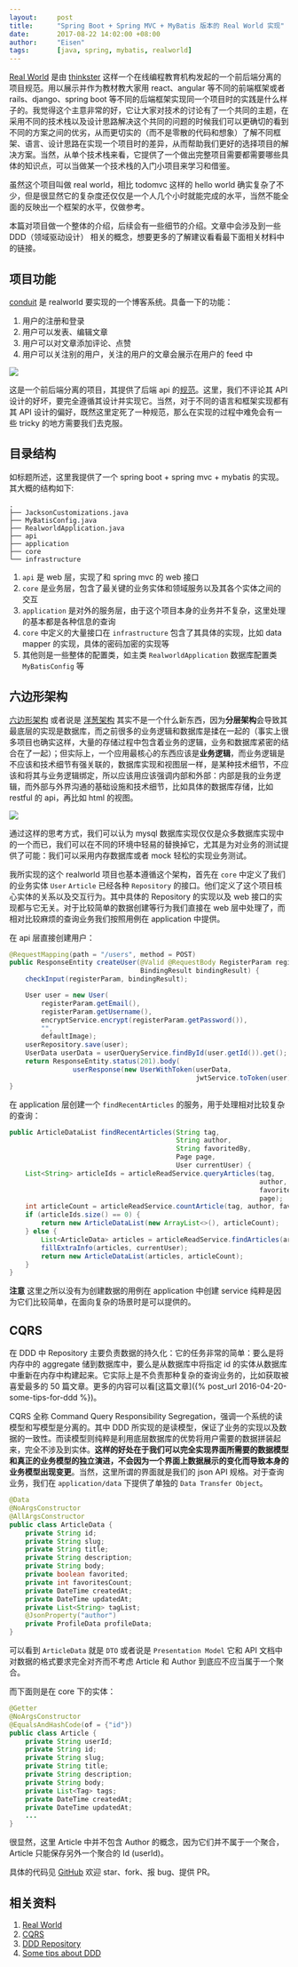 ```yaml
---
layout:     post
title:      "Spring Boot + Spring MVC + MyBatis 版本的 Real World 实现"
date:       2017-08-22 14:02:00 +08:00
author:     "Eisen"
tags:       [java, spring, mybatis, realworld]
---
```


[Real World](https://github.com/gothinkster/realworld) 是由 [thinkster](https://thinkster.io/) 这样一个在线编程教育机构发起的一个前后端分离的项目规范。用以展示并作为教材教大家用 react、angular 等不同的前端框架或者 rails、django、spring boot 等不同的后端框架实现同一个项目时的实践是什么样子的。我觉得这个主意非常的好，它让大家对技术的讨论有了一个共同的主题，在采用不同的技术栈以及设计思路解决这个共同的问题的时候我们可以更确切的看到不同的方案之间的优劣，从而更切实的（而不是零散的代码和想象）了解不同框架、语言、设计思路在实现一个项目时的差异，从而帮助我们更好的选择项目的解决方案。当然，从单个技术栈来看，它提供了一个做出完整项目需要都需要哪些具体的知识点，可以当做某一个技术栈的入门小项目来学习和借鉴。

虽然这个项目叫做 real world，相比 todomvc 这样的 hello world 确实复杂了不少，但是很显然它的复杂度还仅仅是一个人几个小时就能完成的水平，当然不能全面的反映出一个框架的水平，仅做参考。

本篇对项目做一个整体的介绍，后续会有一些细节的介绍。文章中会涉及到一些 DDD（领域驱动设计） 相关的概念，想要更多的了解建议看看最下面相关材料中的链接。

## 项目功能

[conduit](https://demo.realworld.io/#/) 是 realworld 要实现的一个博客系统。具备一下的功能：

1. 用户的注册和登录
2. 用户可以发表、编辑文章
3. 用户可以对文章添加评论、点赞
4. 用户可以关注别的用户，关注的用户的文章会展示在用户的 feed 中

![](http://o8p12ybem.bkt.clouddn.com/15090236378256.jpg?imageView2/2/w/1200/q/75%7Cimageslim)

这是一个前后端分离的项目，其提供了后端 api 的[规范](https://github.com/gothinkster/realworld/tree/master/api)。这里，我们不评论其 API 设计的好坏，要完全遵循其设计并实现它。当然，对于不同的语言和框架实现都有其 API 设计的偏好，既然这里定死了一种规范，那么在实现的过程中难免会有一些 tricky 的地方需要我们去克服。

## 目录结构

如标题所述，这里我提供了一个 spring boot + spring mvc + mybatis 的实现。其大概的结构如下:

```
.
├── JacksonCustomizations.java
├── MyBatisConfig.java
├── RealworldApplication.java
├── api
├── application
├── core
└── infrastructure
```

1. `api` 是 web 层，实现了和 spring mvc 的 web 接口
2. `core` 是业务层，包含了最关键的业务实体和领域服务以及其各个实体之间的交互
3. `application` 是对外的服务层，由于这个项目本身的业务并不复杂，这里处理的基本都是各种信息的查询
4. `core` 中定义的大量接口在 `infrastructure` 包含了其具体的实现，比如 data mapper 的实现，具体的密码加密的实现等
5. 其他则是一些整体的配置类，如主类 `RealworldApplication` 数据库配置类 `MyBatisConfig` 等

## 六边形架构

[六边形架构](http://alistair.cockburn.us/Hexagonal+architecture) 或者说是 [洋葱架构](https://www.infoq.com/news/2014/10/ddd-onion-architecture) 其实不是一个什么新东西，因为**分层架构**会导致其最底层的实现是数据库，而之前很多的业务逻辑和数据库是揉在一起的（事实上很多项目也确实这样，大量的存储过程中包含着业务的逻辑，业务和数据库紧密的结合在了一起）；但实际上，一个应用最核心的东西应该是**业务逻辑**，而业务逻辑是不应该和技术细节有强关联的，数据库实现和视图层一样，是某种技术细节，不应该和将其与业务逻辑绑定，所以应该用应该强调内部和外部：内部是我的业务逻辑，而外部与外界沟通的基础设施和技术细节，比如具体的数据库存储，比如 restful 的 api，再比如 html 的视图。

![](http://o8p12ybem.bkt.clouddn.com/15090236589859.jpg?imageView2/2/w/1200/q/75%7Cimageslim)

通过这样的思考方式，我们可以认为 mysql 数据库实现仅仅是众多数据库实现中的一个而已，我们可以在不同的环境中轻易的替换掉它，尤其是为对业务的测试提供了可能：我们可以采用内存数据库或者 mock 轻松的实现业务测试。

我所实现的这个 realworld 项目也基本遵循这个架构，首先在 `core` 中定义了我们的业务实体 `User` `Article` 已经各种 `Repository` 的接口。他们定义了这个项目核心实体的关系以及交互行为。其中具体的 Repository 的实现以及 web 接口的实现都与它无关。对于比较简单的数据创建等行为我们直接在 web 层中处理了，而相对比较麻烦的查询业务我们按照用例在 application 中提供。

在 api 层直接创建用户：

```java
@RequestMapping(path = "/users", method = POST)
public ResponseEntity createUser(@Valid @RequestBody RegisterParam registerParam,
                                 BindingResult bindingResult) {
    checkInput(registerParam, bindingResult);

    User user = new User(
        registerParam.getEmail(),
        registerParam.getUsername(),
        encryptService.encrypt(registerParam.getPassword()),
        "",
        defaultImage);
    userRepository.save(user);
    UserData userData = userQueryService.findById(user.getId()).get();
    return ResponseEntity.status(201).body(
                userResponse(new UserWithToken(userData,
                                               jwtService.toToken(user))));
}
```

在 application 层创建一个 `findRecentArticles` 的服务，用于处理相对比较复杂的查询：

```java
public ArticleDataList findRecentArticles(String tag, 
                                          String author, 
                                          String favoritedBy, 
                                          Page page, 
                                          User currentUser) {
    List<String> articleIds = articleReadService.queryArticles(tag, 
                                                               author, 
                                                               favoritedBy, 
                                                               page);
    int articleCount = articleReadService.countArticle(tag, author, favoritedBy);
    if (articleIds.size() == 0) {
        return new ArticleDataList(new ArrayList<>(), articleCount);
    } else {
        List<ArticleData> articles = articleReadService.findArticles(articleIds);
        fillExtraInfo(articles, currentUser);
        return new ArticleDataList(articles, articleCount);
    }
}
```

**注意** 这里之所以没有为创建数据的用例在 application 中创建 service 纯粹是因为它们比较简单，在面向复杂的场景时是可以提供的。

## CQRS

在 DDD 中 Repository 主要负责数据的持久化：它的任务非常的简单：要么是将内存中的 aggregate 储到数据库中，要么是从数据库中将指定 id 的实体从数据库中重新在内存中构建起来。它实际上是不负责那种复杂的查询业务的，比如获取被喜爱最多的 50 篇文章。更多的内容可以看[这篇文章]({% post_url 2016-04-20-some-tips-for-ddd %})。

CQRS 全称 Command Query Responsibility Segregation，强调一个系统的读模型和写模型是分离的。其中 DDD 所实现的是读模型，保证了业务的实现以及数据的一致性。而读模型则纯粹是利用底层数据库的优势将用户需要的数据拼装起来，完全不涉及到实体。**这样的好处在于我们可以完全实现界面所需要的数据模型和真正的业务模型的独立演进，不会因为一个界面上数据展示的变化而导致本身的业务模型出现变更**。当然，这里所谓的界面就是我们的 json API 规格。对于查询业务，我们在 `application/data` 下提供了单独的 `Data Transfer Object`。

```java
@Data
@NoArgsConstructor
@AllArgsConstructor
public class ArticleData {
    private String id;
    private String slug;
    private String title;
    private String description;
    private String body;
    private boolean favorited;
    private int favoritesCount;
    private DateTime createdAt;
    private DateTime updatedAt;
    private List<String> tagList;
    @JsonProperty("author")
    private ProfileData profileData;
}
```

可以看到 `ArticleData` 就是 `DTO` 或者说是 `Presentation Model` 它和 API 文档中对数据的格式要求完全对齐而不考虑 Article 和 Author 到底应不应当属于一个聚合。

而下面则是在 core 下的实体：

```java
@Getter
@NoArgsConstructor
@EqualsAndHashCode(of = {"id"})
public class Article {
    private String userId;
    private String id;
    private String slug;
    private String title;
    private String description;
    private String body;
    private List<Tag> tags;
    private DateTime createdAt;
    private DateTime updatedAt;
	...
}
```

很显然，这里 Article 中并不包含 Author 的概念，因为它们并不属于一个聚合，Article 只能保存另外一个聚合的 Id (userId)。

具体的代码见 [GitHub](https://github.com/gothinkster/spring-boot-realworld-example-app) 欢迎 star、fork、报 bug、提供 PR。

## 相关资料

1. [Real World](https://github.com/gothinkster/realworld)
2. [CQRS](https://martinfowler.com/bliki/CQRS.html)
3. [DDD Repository](https://aisensiy.github.io/2016/05/17/ddd-repository/)
4. [Some tips about DDD](https://aisensiy.github.io/2016/04/20/some-tips-for-ddd/)


